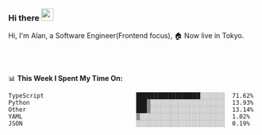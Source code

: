 ### Hi there <img src="https://media.giphy.com/media/hvRJCLFzcasrR4ia7z/giphy.gif" width="25px">

<!-- ![visitors](https://visitor-badge.glitch.me/badge?page_id=dislfyer.dislfyer) -->

Hi, I'm Alan, a Software Engineer(Frontend focus), 🏠 Now live in Tokyo.

<br/>
<br/>

📊 **This Week I Spent My Time On:**


<!--START_SECTION:waka-->

```text
TypeScript                          ██████████████████░░░░░░░  71.62%
Python                              ███▒░░░░░░░░░░░░░░░░░░░░░  13.93%
Other                               ███▒░░░░░░░░░░░░░░░░░░░░░  13.14%
YAML                                ▒░░░░░░░░░░░░░░░░░░░░░░░░  1.02%
JSON                                ░░░░░░░░░░░░░░░░░░░░░░░░░  0.19%
```

<!--END_SECTION:waka-->

<!--
**About Me:**
 -->
